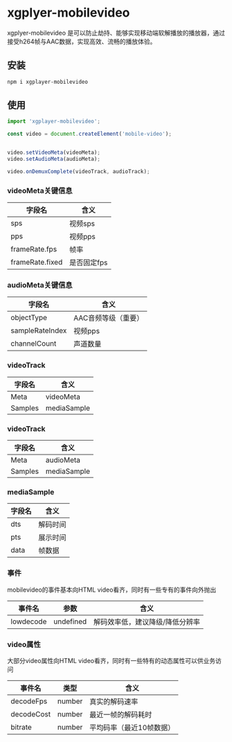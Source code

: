 # xgplyer-mobilevideo

xgplyer-mobilevideo 是可以防止劫持、能够实现移动端软解播放的播放器，通过接受h264帧与AAC数据，实现高效、流畅的播放体验。

## 安装

```bash
npm i xgplayer-mobilevideo 
```

## 使用

```js
import 'xgplayer-mobilevideo';

const video = document.createElement('mobile-video');


video.setVideoMeta(videoMeta);
video.setAudioMeta(audioMeta);

video.onDemuxComplete(videoTrack, audioTrack);

```

### videoMeta关键信息

| 字段名          | 含义        |
| --------------- | ----------- |
| sps             | 视频sps     |
| pps             | 视频pps     |
| frameRate.fps   | 帧率        |
| frameRate.fixed | 是否固定fps |

### audioMeta关键信息

| 字段名          | 含义                |
| --------------- | ------------------- |
| objectType      | AAC音频等级（重要） |
| sampleRateIndex | 视频pps             |
| channelCount    | 声道数量            |

### videoTrack

| 字段名  | 含义        |
| ------- | ----------- |
| Meta    | videoMeta   |
| Samples | mediaSample |

### videoTrack

| 字段名  | 含义        |
| ------- | ----------- |
| Meta    | audioMeta   |
| Samples | mediaSample |

### mediaSample

| 字段名 | 含义     |
| ------ | -------- |
| dts    | 解码时间 |
| pts    | 展示时间 |
| data   | 帧数据   |

### 事件
mobilevideo的事件基本向HTML video看齐，同时有一些专有的事件向外抛出


| 事件名 | 参数 | 含义 |
| ------ | -------- | -----|
| lowdecode  | undefined | 解码效率低，建议降级/降低分辨率 |

### video属性
大部分video属性向HTML video看齐，同时有一些特有的动态属性可以供业务访问

| 事件名 | 类型 | 含义 |
| ------ | -------- | -----|
| decodeFps  | number | 真实的解码速率 |
| decodeCost | number | 最近一帧的解码耗时 |
| bitrate | number | 平均码率（最近10帧数据） |

